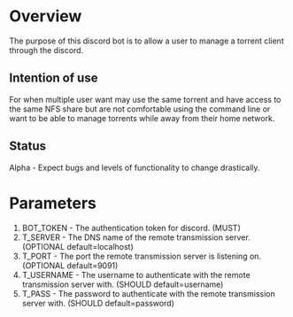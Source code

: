 # Overview
The purpose of this discord bot is to allow a user to manage a torrent client through the discord.

## Intention of use
For when multiple user want may use the same torrent and have access to the same NFS share but are not comfortable  using the command line or want to be able to manage torrents while away from their home network.

## Status
Alpha - Expect bugs and levels of functionality to change drastically.

# Parameters
1. BOT_TOKEN - The authentication token for discord. (MUST)
2. T_SERVER - The DNS name of the remote transmission server. (OPTIONAL default=localhost)
3. T_PORT - The port the remote transmission server is listening on. (OPTIONAL default=9091)
4. T_USERNAME - The username to authenticate with the remote transmission server with. (SHOULD default=username)
5. T_PASS - The password to authenticate with the remote transmission server with. (SHOULD default=password)

